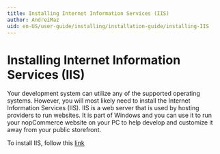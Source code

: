 ```yaml
---
title: Installing Internet Information Services (IIS)
author: AndreiMaz
uid: en-US/user-guide/installing/installation-guide/installing-IIS
---
```

# Installing Internet Information Services (IIS)

Your development system can utilize any of the supported operating systems. However, you will most likely need to install the Internet Information Services (IIS). IIS is a web server that is used by hosting providers to run websites. It is part of Windows and you can use it to run your nopCommerce website on your PC to help develop and customize it away from your public storefront.

To install IIS, follow this [link](https://www.microsoft.com/download/details.aspx?id=48264)
